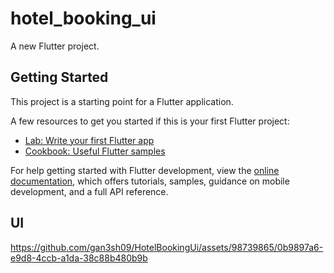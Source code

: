 # hotel_booking_ui

A new Flutter project.

## Getting Started

This project is a starting point for a Flutter application.

A few resources to get you started if this is your first Flutter project:

- [Lab: Write your first Flutter app](https://docs.flutter.dev/get-started/codelab)
- [Cookbook: Useful Flutter samples](https://docs.flutter.dev/cookbook)

For help getting started with Flutter development, view the
[online documentation](https://docs.flutter.dev/), which offers tutorials,
samples, guidance on mobile development, and a full API reference.

## UI

https://github.com/gan3sh09/HotelBookingUi/assets/98739865/0b9897a6-e9d8-4ccb-a1da-38c88b480b9b


